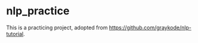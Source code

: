 # nlp_practice

This is a practicing project, adopted from https://github.com/graykode/nlp-tutorial.
